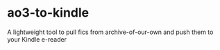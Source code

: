 # ao3-to-kindle
A lightweight tool to pull fics from archive-of-our-own and push them to your Kindle e-reader
